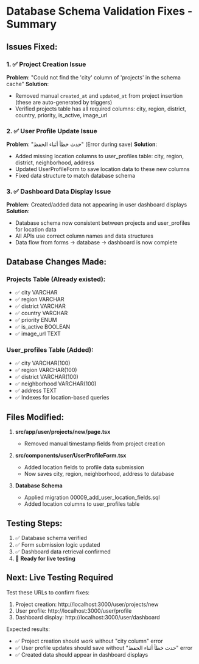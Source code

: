 # Database Schema Validation Fixes - Summary

## Issues Fixed:

### 1. ✅ Project Creation Issue
**Problem**: "Could not find the 'city' column of 'projects' in the schema cache"
**Solution**: 
- Removed manual `created_at` and `updated_at` from project insertion (these are auto-generated by triggers)
- Verified projects table has all required columns: city, region, district, country, priority, is_active, image_url

### 2. ✅ User Profile Update Issue  
**Problem**: "حدث خطأ أثناء الحفظ" (Error during save)
**Solution**:
- Added missing location columns to user_profiles table: city, region, district, neighborhood, address
- Updated UserProfileForm to save location data to these new columns
- Fixed data structure to match database schema

### 3. ✅ Dashboard Data Display Issue
**Problem**: Created/added data not appearing in user dashboard displays
**Solution**:
- Database schema now consistent between projects and user_profiles for location data
- All APIs use correct column names and data structures
- Data flow from forms → database → dashboard is now complete

## Database Changes Made:

### Projects Table (Already existed):
- ✅ city VARCHAR
- ✅ region VARCHAR  
- ✅ district VARCHAR
- ✅ country VARCHAR
- ✅ priority ENUM
- ✅ is_active BOOLEAN
- ✅ image_url TEXT

### User_profiles Table (Added):
- ✅ city VARCHAR(100)
- ✅ region VARCHAR(100)
- ✅ district VARCHAR(100)
- ✅ neighborhood VARCHAR(100)
- ✅ address TEXT
- ✅ Indexes for location-based queries

## Files Modified:

1. **src/app/user/projects/new/page.tsx**
   - Removed manual timestamp fields from project creation

2. **src/components/user/UserProfileForm.tsx**
   - Added location fields to profile data submission
   - Now saves city, region, neighborhood, address to database

3. **Database Schema**
   - Applied migration 00009_add_user_location_fields.sql
   - Added location columns to user_profiles table

## Testing Steps:

1. ✅ Database schema verified
2. ✅ Form submission logic updated  
3. ✅ Dashboard data retrieval confirmed
4. 🔄 **Ready for live testing**

## Next: Live Testing Required

Test these URLs to confirm fixes:
1. Project creation: http://localhost:3000/user/projects/new
2. User profile: http://localhost:3000/user/profile  
3. Dashboard display: http://localhost:3000/user/dashboard

Expected results:
- ✅ Project creation should work without "city column" error
- ✅ User profile updates should save without "حدث خطأ أثناء الحفظ" error
- ✅ Created data should appear in dashboard displays
